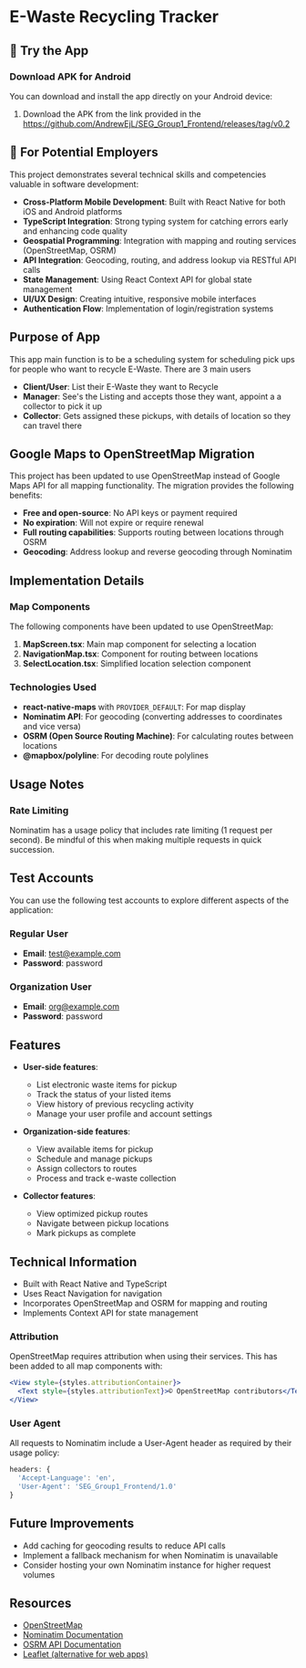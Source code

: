 # E-Waste Recycling Tracker

## 📱 Try the App

### Download APK for Android
You can download and install the app directly on your Android device:

1. Download the APK from the link provided in the https://github.com/AndrewEjL/SEG_Group1_Frontend/releases/tag/v0.2

## 💼 For Potential Employers

This project demonstrates several technical skills and competencies valuable in software development:

- **Cross-Platform Mobile Development**: Built with React Native for both iOS and Android platforms
- **TypeScript Integration**: Strong typing system for catching errors early and enhancing code quality
- **Geospatial Programming**: Integration with mapping and routing services (OpenStreetMap, OSRM)
- **API Integration**: Geocoding, routing, and address lookup via RESTful API calls
- **State Management**: Using React Context API for global state management
- **UI/UX Design**: Creating intuitive, responsive mobile interfaces
- **Authentication Flow**: Implementation of login/registration systems

## Purpose of App

This app main function is to be a scheduling system for scheduling pick ups for people who want to recycle E-Waste. There are 3 main users

- **Client/User**: List their E-Waste they want to Recycle
- **Manager**: See's the Listing and accepts those they want, appoint a a collector to pick it up
- **Collector**: Gets assigned these pickups, with details of location so they can travel there

## Google Maps to OpenStreetMap Migration

This project has been updated to use OpenStreetMap instead of Google Maps API for all mapping functionality. The migration provides the following benefits:

- **Free and open-source**: No API keys or payment required
- **No expiration**: Will not expire or require renewal
- **Full routing capabilities**: Supports routing between locations through OSRM
- **Geocoding**: Address lookup and reverse geocoding through Nominatim

## Implementation Details

### Map Components

The following components have been updated to use OpenStreetMap:

1. **MapScreen.tsx**: Main map component for selecting a location
2. **NavigationMap.tsx**: Component for routing between locations 
3. **SelectLocation.tsx**: Simplified location selection component

### Technologies Used

- **react-native-maps** with `PROVIDER_DEFAULT`: For map display
- **Nominatim API**: For geocoding (converting addresses to coordinates and vice versa)
- **OSRM (Open Source Routing Machine)**: For calculating routes between locations
- **@mapbox/polyline**: For decoding route polylines

## Usage Notes

### Rate Limiting

Nominatim has a usage policy that includes rate limiting (1 request per second). Be mindful of this when making multiple requests in quick succession.

## Test Accounts

You can use the following test accounts to explore different aspects of the application:

### Regular User
- **Email**: test@example.com
- **Password**: password

### Organization User
- **Email**: org@example.com
- **Password**: password 

## Features

- **User-side features**:
  - List electronic waste items for pickup
  - Track the status of your listed items
  - View history of previous recycling activity
  - Manage your user profile and account settings

- **Organization-side features**:
  - View available items for pickup
  - Schedule and manage pickups
  - Assign collectors to routes
  - Process and track e-waste collection

- **Collector features**:
  - View optimized pickup routes
  - Navigate between pickup locations
  - Mark pickups as complete

## Technical Information

- Built with React Native and TypeScript
- Uses React Navigation for navigation
- Incorporates OpenStreetMap and OSRM for mapping and routing
- Implements Context API for state management

### Attribution

OpenStreetMap requires attribution when using their services. This has been added to all map components with:

```jsx
<View style={styles.attributionContainer}>
  <Text style={styles.attributionText}>© OpenStreetMap contributors</Text>
</View>
```

### User Agent

All requests to Nominatim include a User-Agent header as required by their usage policy:

```javascript
headers: {
  'Accept-Language': 'en',
  'User-Agent': 'SEG_Group1_Frontend/1.0'
}
```

## Future Improvements

- Add caching for geocoding results to reduce API calls
- Implement a fallback mechanism for when Nominatim is unavailable
- Consider hosting your own Nominatim instance for higher request volumes

## Resources

- [OpenStreetMap](https://www.openstreetmap.org/)
- [Nominatim Documentation](https://nominatim.org/release-docs/latest/)
- [OSRM API Documentation](http://project-osrm.org/docs/v5.5.1/api/)
- [Leaflet (alternative for web apps)](https://leafletjs.com/)

